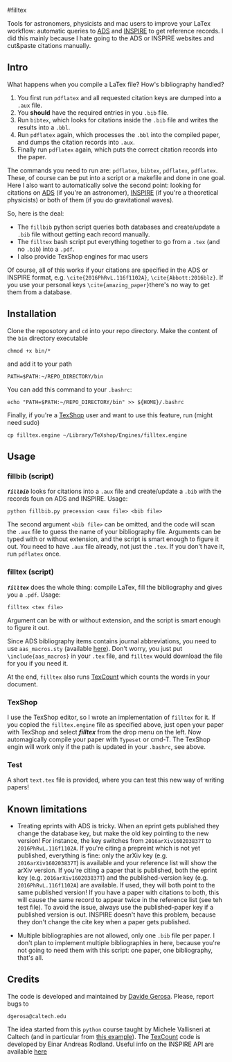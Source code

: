 #filltex

Tools for astronomers, physicists and mac users to improve your LaTex workflow: automatic queries to [ADS](http://adsabs.harvard.edu) and [INSPIRE](http://inspirehep.net) to get reference records. I did this mainly because I hate going to the ADS or INSPIRE websites and cut&paste citations manually.


## Intro

What happens when you compile a LaTex file? How's bibliography handled?

  1. You first run `pdflatex` and all requested citation keys are dumped into a `.aux` file.
  2. You **should** have the required entries in you `.bib` file.
  3. Run `bibtex`, which looks for citations inside the `.bib` file and writes the results into a `.bbl`.
  4. Run `pdflatex` again, which processes the `.bbl` into the compiled paper, and dumps the citation records into `.aux`.
  5. Finally run `pdflatex` again, which puts the correct citation records into the paper.

The commands you need to run are: `pdflatex`, `bibtex`, `pdflatex`, `pdflatex`. These, of course can be put into a script or a makefile and done in one goal.
Here I also want to automatically solve the second point: looking for citations on [ADS](http://adsabs.harvard.edu) (if you're an astronomer), [INSPIRE](http://inspirehep.net) (if you're a theoretical physicists) or both of them (if you do gravitational waves).

So, here is the deal:

  - The `fillbib` python script queries both databases and create/update a `.bib` file without getting each record manually.
  - The `filltex` bash script put everything together to go from a `.tex` (and no `.bib`) into a `.pdf`.
  - I also provide TexShop engines for mac users

Of course, all of this works if your citations are specified in the ADS or INSPIRE format, e.g. `\cite{2016PhRvL.116f1102A}`, `\cite{Abbott:2016blz}`. If you use your personal keys `\cite{amazing_paper}`there's no way to get them from a database.


## Installation

Clone the reposotory and `cd` into your repo directory. Make the content of the `bin` directory executable

    chmod +x bin/*

and add it to your path
 
    PATH=$PATH:~/REPO_DIRECTORY/bin
   
You can add this command to your `.bashrc`:
    
    echo "PATH=$PATH:~/REPO_DIRECTORY/bin" >> ${HOME}/.bashrc
  
Finally, if you're a [TexShop](http://pages.uoregon.edu/koch/texshop) user and want to use this feature, run (might need sudo)

    cp filltex.engine ~/Library/TeXshop/Engines/filltex.engine
   
   
## Usage

### fillbib (script)

***`fillbib`*** looks for citations into a `.aux` file and create/update a `.bib` with the records foun on ADS and INSPIRE.
Usage:

    python fillbib.py precession <aux file> <bib file>

The second argument `<bib file>` can be omitted, and the code will scan the `.aux` file to guess the name of your bibliography file.
Arguments can be typed with or without extension, and the script is smart enough to figure it out. 
You need to have `.aux` file already, not just the `.tex`. If you don't have it, run `pdflatex` once.

### filltex (script)

***`filltex`*** does the whole thing: compile LaTex, fill the bibliography and gives you a `.pdf`. Usage:

    filltex <tex file>

Argument can be with or without extension, and the script is smart enough to figure it out. 

Since ADS bibliography items contains journal abbreviations, you need to use `aas_macros.sty` (available [here](http://doc.adsabs.harvard.edu/abs_doc/aas_macros.sty)). Don't worry, you just put `\include{aas_macros}` in your `.tex` file, and `filltex` would download the file for you if you need it.

At the end, `filltex` also runs [TexCount](http://app.uio.no/ifi/texcount) which counts the words in your document.

### TexShop

I use the TexShop editor, so I wrote an implementation of `filltex` for it. If you copied the `filltex.engine` file as specified above, just open your paper with TexShop and select ***filltex*** from the drop menu on the left. Now automagically compile your paper with `Typeset` or cmd-T. The TexShop engin will work only if the path is updated in your `.bashrc`, see above. 


### Test 

A short `text.tex` file is provided, where you can test this new way of writing papers!


## Known limitations

  - Treating eprints with ADS is tricky. When an eprint gets published they change the database key, but make the old key pointing to the new version! For instance, the key switches from `2016arXiv160203837T` to `2016PhRvL.116f1102A`.  If you're citing a prepreint which is not yet published, everything is fine: only the arXiv key (e.g. `2016arXiv160203837T`) is available and your reference list will show the arXiv version. If you're citing a paper that is published, both the eprint key (e.g. `2016arXiv160203837T`) and the published-version key (e.g. `2016PhRvL.116f1102A`) are available. If used, they will both point to the same published version! If you have a paper with citations to both, this will cause the same record to appear twice in the reference list (see teh test file). To avoid the issue, always use the published-paper key if a published version is out. INSPIRE doesn't have this problem, because they don't change the cite key when a paper gets published.

  - Multiple bibliographies are not allowed, only one `.bib` file per paper. I don't plan to implement multiple bibliographies in here, because you're not going to need them with this script: one paper, one bibliography, that's all.



## Credits
The code is developed and maintained by [Davide Gerosa](www.davidegerosa.com).
Please, report bugs to

    dgerosa@caltech.edu

The idea started from this `python` course taught by Michele Vallisneri at Caltech (and in particular from [this example](http://www.vallis.org/salon/summary-2.html)). The [TexCount](http://app.uio.no/ifi/texcount) code is developed by Einar Andreas Rodland. Useful info on the INSPIRE API are available [here](https://inspirehep.net/info/hep/pub_list)

